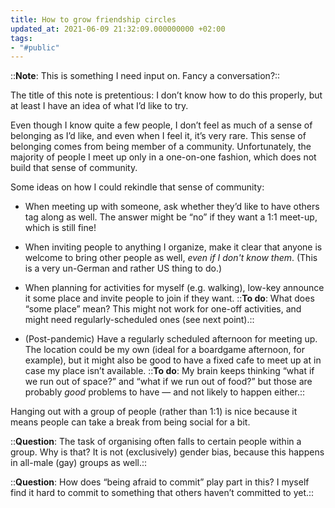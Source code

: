 ```yaml
---
title: How to grow friendship circles
updated_at: 2021-06-09 21:32:09.000000000 +02:00
tags:
- "#public"
---
```



::**Note**: This is something I need input on. Fancy a conversation?::

The title of this note is pretentious: I don’t know how to do this properly, but at least I have an idea of what I’d like to try.

Even though I know quite a few people, I don’t feel as much of a sense of belonging as I’d like, and even when I feel it, it’s very rare. This sense of belonging comes from being member of a community. Unfortunately, the majority of people I meet up only in a one-on-one fashion, which does not build that sense of community.

Some ideas on how I could rekindle that sense of community:

* When meeting up with someone, ask whether they’d like to have others tag along as well. The answer might be “no” if they want a 1:1 meet-up, which is still fine!

* When inviting people to anything I organize, make it clear that anyone is welcome to bring other people as well, *even if I don't know them*. (This is a very un-German and rather US thing to do.)

- When planning for activities for myself (e.g. walking), low-key announce it some place and invite people to join if they want. ::**To do**: What does “some place” mean? This might not work for one-off activities, and might need regularly-scheduled ones (see next point).::

* (Post-pandemic) Have a regularly scheduled afternoon for meeting up. The location could be my own (ideal for a boardgame afternoon, for example), but it might also be good to have a fixed cafe to meet up at in case my place isn’t available. ::**To do**: My brain keeps thinking “what if we run out of space?” and “what if we run out of food?” but those are probably *good* problems to have — and not likely to happen either.::

Hanging out with a group of people (rather than 1:1) is nice because it means people can take a break from being social for a bit.

::**Question**: The task of organising often falls to certain people within a group. Why is that? It is not (exclusively) gender bias, because this happens in all-male (gay) groups as well.::

::**Question**: How does “being afraid to commit” play part in this? I myself find it hard to commit to something that others haven’t committed to yet.::